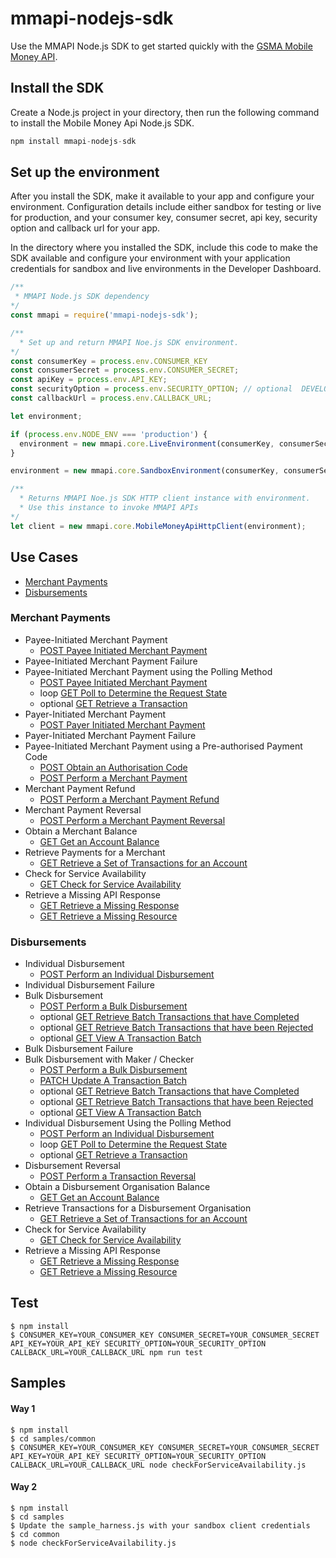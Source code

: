# mmapi-nodejs-sdk

Use the MMAPI Node.js SDK to get started quickly with the [GSMA Mobile Money API](https://developer.mobilemoneyapi.io/1.2).

## Install the SDK
Create a Node.js project in your directory, then run the following command to install the Mobile Money Api Node.js SDK.

```javascript 
npm install mmapi-nodejs-sdk
```

## Set up the environment
After you install the SDK, make it available to your app and configure your environment. 
Configuration details include either sandbox for testing or live for production, and your consumer key, consumer secret, api key, security option  and callback url for your app.

In the directory where you installed the SDK,  include this code to make the SDK available and configure your environment with your application credentials for sandbox and live environments in the Developer Dashboard.

```javascript 
/**
 * MMAPI Node.js SDK dependency
*/
const mmapi = require('mmapi-nodejs-sdk');

/**
  * Set up and return MMAPI Noe.js SDK environment.
*/
const consumerKey = process.env.CONSUMER_KEY
const consumerSecret = process.env.CONSUMER_SECRET;
const apiKey = process.env.API_KEY;
const securityOption = process.env.SECURITY_OPTION; // optional  DEVELOPMENT_LEVEL, STANDARD_LEVEL, ENHANCED_LEVEL
const callbackUrl = process.env.CALLBACK_URL;

let environment;

if (process.env.NODE_ENV === 'production') {
  environment = new mmapi.core.LiveEnvironment(consumerKey, consumerSecret, apiKey, securityOption, callbackUrl);
}

environment = new mmapi.core.SandboxEnvironment(consumerKey, consumerSecret, apiKey, securityOption, callbackUrl);

/**
  * Returns MMAPI Noe.js SDK HTTP client instance with environment.
  * Use this instance to invoke MMAPI APIs
*/
let client = new mmapi.core.MobileMoneyApiHttpClient(environment);
```


## Use Cases

* [Merchant Payments](#merchant-payments) 
* [Disbursements](#disbursements)

### Merchant Payments
* Payee-Initiated Merchant Payment
    * [POST Payee Initiated Merchant Payment](https://github.com/gsmainclusivetechlab/mmapi-nodejs-sdk/blob/feature-disbursements/docs/merchantPayment/createAMerchantPayTransaction.Readme.md)
* Payee-Initiated Merchant Payment Failure
* Payee-Initiated Merchant Payment using the Polling Method
   * [POST Payee Initiated Merchant Payment](https://github.com/gsmainclusivetechlab/mmapi-nodejs-sdk/blob/feature-disbursements/docs/merchantPayment/createAMerchantPayTransaction.Readme.md)
   * loop [GET Poll to Determine the Request State](https://github.com/gsmainclusivetechlab/mmapi-nodejs-sdk/blob/feature-disbursements/docs/common/viewARequestState.Readme.md)
   * optional [GET Retrieve a Transaction](https://github.com/gsmainclusivetechlab/mmapi-nodejs-sdk/blob/feature-disbursements/docs/common/viewATransaction.Readme.md)
* Payer-Initiated Merchant Payment
   * [POST Payer Initiated Merchant Payment](https://github.com/gsmainclusivetechlab/mmapi-nodejs-sdk/blob/feature-disbursements/docs/merchantPayment/createAMerchantPayTransaction.Readme.md)
* Payer-Initiated Merchant Payment Failure
* Payee-Initiated Merchant Payment using a Pre-authorised Payment Code
   * [POST Obtain an Authorisation Code](https://github.com/gsmainclusivetechlab/mmapi-nodejs-sdk/blob/feature-disbursements/docs/merchantPayment/createAnAuthorisationCode.Readme.md)
   * [POST Perform a Merchant Payment](https://github.com/gsmainclusivetechlab/mmapi-nodejs-sdk/blob/feature-disbursements/docs/merchantPayment/createAMerchantPayTransaction.Readme.md)
* Merchant Payment Refund
   * [POST Perform a Merchant Payment Refund](https://github.com/gsmainclusivetechlab/mmapi-nodejs-sdk/blob/feature-disbursements/docs/merchantPayment/createARefundTransaction.Readme.md)
* Merchant Payment Reversal
   * [POST Perform a Merchant Payment Reversal](https://github.com/gsmainclusivetechlab/mmapi-nodejs-sdk/blob/feature-disbursements/docs/common/createAReversal.Readme.md)
* Obtain a Merchant Balance
   * [GET Get an Account Balance](https://github.com/gsmainclusivetechlab/mmapi-nodejs-sdk/blob/feature-disbursements/docs/common/viewAccountBalance.Readme.md)
* Retrieve Payments for a Merchant
   * [GET Retrieve a Set of Transactions for an Account](https://github.com/gsmainclusivetechlab/mmapi-nodejs-sdk/blob/feature-disbursements/docs/common/viewAccountSpecificTransaction.Readme.md)
* Check for Service Availability
   * [GET Check for Service Availability](https://github.com/gsmainclusivetechlab/mmapi-nodejs-sdk/blob/feature-disbursements/docs/common/checkApiAvailability.Readme.md)
* Retrieve a Missing API Response
   * [GET Retrieve a Missing Response](https://github.com/gsmainclusivetechlab/mmapi-nodejs-sdk/blob/feature-disbursements/docs/common/viewAResponse.Readme.md)
   * [GET Retrieve a Missing Resource](https://github.com/gsmainclusivetechlab/mmapi-nodejs-sdk/blob/feature-disbursements/docs/common/viewAResource.Readme.md)
 
### Disbursements

* Individual Disbursement
    * [POST Perform an Individual Disbursement](https://github.com/gsmainclusivetechlab/mmapi-nodejs-sdk/blob/feature-disbursements/docs/disbursement/createADisbursementTransaction.Readme.md)
* Individual Disbursement Failure
* Bulk Disbursement
    * [POST Perform a Bulk Disbursement](https://github.com/gsmainclusivetechlab/mmapi-nodejs-sdk/blob/feature-disbursements/docs/disbursement/createATransactionBatch.Readme.md)
    * optional [GET Retrieve Batch Transactions that have Completed](https://github.com/gsmainclusivetechlab/mmapi-nodejs-sdk/blob/feature-disbursements/docs/disbursement/viewBatchCompletions.Readme.md)
    * optional [GET Retrieve Batch Transactions that have been Rejected](https://github.com/gsmainclusivetechlab/mmapi-nodejs-sdk/blob/feature-disbursements/docs/disbursement/viewBatchRejections.Readme.md)
    * optional [GET View A Transaction Batch](https://github.com/gsmainclusivetechlab/mmapi-nodejs-sdk/blob/feature-disbursements/docs/disbursement/viewATransactionBatch.Readme.md)
* Bulk Disbursement Failure
* Bulk Disbursement with Maker / Checker
    * [POST Perform a Bulk Disbursement](https://github.com/gsmainclusivetechlab/mmapi-nodejs-sdk/blob/feature-disbursements/docs/disbursement/createATransactionBatch.Readme.md)
    * [PATCH Update A Transaction Batch](https://github.com/gsmainclusivetechlab/mmapi-nodejs-sdk/blob/feature-disbursements/docs/disbursement/updateATransactionBatch.Readme.md)
    * optional [GET Retrieve Batch Transactions that have Completed](https://github.com/gsmainclusivetechlab/mmapi-nodejs-sdk/blob/feature-disbursements/docs/disbursement/viewBatchCompletions.Readme.md)
    * optional [GET Retrieve Batch Transactions that have been Rejected](https://github.com/gsmainclusivetechlab/mmapi-nodejs-sdk/blob/feature-disbursements/docs/disbursement/viewBatchRejections.Readme.md)
    * optional [GET View A Transaction Batch](https://github.com/gsmainclusivetechlab/mmapi-nodejs-sdk/blob/feature-disbursements/docs/disbursement/viewATransactionBatch.Readme.md)
* Individual Disbursement Using the Polling Method
    * [POST Perform an Individual Disbursement](https://github.com/gsmainclusivetechlab/mmapi-nodejs-sdk/blob/feature-disbursements/docs/disbursement/createADisbursementTransaction.Readme.md)
    * loop [GET Poll to Determine the Request State](https://github.com/gsmainclusivetechlab/mmapi-nodejs-sdk/blob/feature-disbursements/docs/common/viewARequestState.Readme.md)
    * optional [GET Retrieve a Transaction](https://github.com/gsmainclusivetechlab/mmapi-nodejs-sdk/blob/feature-disbursements/docs/common/viewATransaction.Readme.md)
* Disbursement Reversal
    * [POST Perform a Transaction Reversal](https://github.com/gsmainclusivetechlab/mmapi-nodejs-sdk/blob/feature-disbursements/docs/common/createAReversal.Readme.md)
* Obtain a Disbursement Organisation Balance
    * [GET Get an Account Balance](https://github.com/gsmainclusivetechlab/mmapi-nodejs-sdk/blob/feature-disbursements/docs/common/viewAccountBalance.Readme.md)
* Retrieve Transactions for a Disbursement Organisation
    * [GET Retrieve a Set of Transactions for an Account](https://github.com/gsmainclusivetechlab/mmapi-nodejs-sdk/blob/feature-disbursements/docs/common/viewAccountSpecificTransaction.Readme.md)
* Check for Service Availability
   * [GET Check for Service Availability](https://github.com/gsmainclusivetechlab/mmapi-nodejs-sdk/blob/feature-disbursements/docs/common/checkApiAvailability.Readme.md)
* Retrieve a Missing API Response
   * [GET Retrieve a Missing Response](https://github.com/gsmainclusivetechlab/mmapi-nodejs-sdk/blob/feature-disbursements/docs/common/viewAResponse.Readme.md)
   * [GET Retrieve a Missing Resource](https://github.com/gsmainclusivetechlab/mmapi-nodejs-sdk/blob/feature-disbursements/docs/common/viewAResource.Readme.md)


## Test
```
$ npm install
$ CONSUMER_KEY=YOUR_CONSUMER_KEY CONSUMER_SECRET=YOUR_CONSUMER_SECRET API_KEY=YOUR_API_KEY SECURITY_OPTION=YOUR_SECURITY_OPTION CALLBACK_URL=YOUR_CALLBACK_URL npm run test
```
## Samples

#### Way 1

```
$ npm install
$ cd samples/common
$ CONSUMER_KEY=YOUR_CONSUMER_KEY CONSUMER_SECRET=YOUR_CONSUMER_SECRET API_KEY=YOUR_API_KEY SECURITY_OPTION=YOUR_SECURITY_OPTION CALLBACK_URL=YOUR_CALLBACK_URL node checkForServiceAvailability.js 
```
#### Way 2
```
$ npm install
$ cd samples
$ Update the sample_harness.js with your sandbox client credentials
$ cd common
$ node checkForServiceAvailability.js 
```
